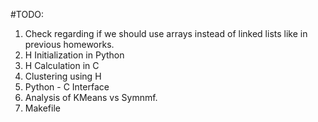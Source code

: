 #TODO:
1. Check regarding if we should use arrays instead of linked lists like in previous homeworks.
2. H Initialization in Python
3. H Calculation in C
4. Clustering using H
5. Python - C Interface
6. Analysis of KMeans vs Symnmf.
7. Makefile

